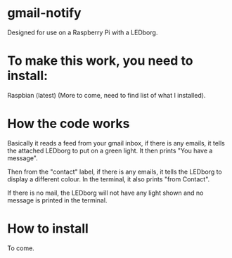 gmail-notify
============

Designed for use on a Raspberry Pi with a LEDborg.

To make this work, you need to install:
=======================================

Raspbian (latest)
(More to come, need to find list of what I installed).

How the code works
==================

Basically it reads a feed from your gmail inbox, if there is any emails, it tells the attached LEDborg to put on a
green light. It then prints "You have a message".

Then from the "contact" label, if there is any emails, it tells the LEDborg to display a different colour. In the 
terminal, it also prints "from Contact".

If there is no mail, the LEDborg will not have any light shown and no message is printed in the terminal.

How to install
==============

To come.

